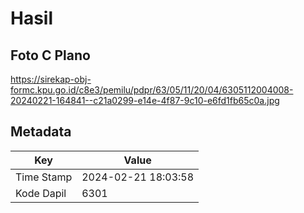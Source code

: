 # Hasil

## Foto C Plano

https://sirekap-obj-formc.kpu.go.id/c8e3/pemilu/pdpr/63/05/11/20/04/6305112004008-20240221-164841--c21a0299-e14e-4f87-9c10-e6fd1fb65c0a.jpg


## Metadata

| Key        | Value               |
| ---------- | ------------------- |
| Time Stamp | 2024-02-21 18:03:58 |
| Kode Dapil | 6301                |



